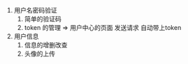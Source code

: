  

 1. 用户名密码验证
      1. 简单的验证码
      2. token 的管理 => 用户中心的页面 发送请求 自动带上token
 2. 用户信息     
      1. 信息的增删改查
      2. 头像的上传 